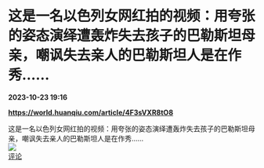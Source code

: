 # 这是一名以色列女网红拍的视频：用夸张的姿态演绎遭轰炸失去孩子的巴勒斯坦母亲，嘲讽失去亲人的巴勒斯坦人是在作秀……

**2023-10-23 19:16**

**https://world.huanqiu.com/article/4F3sVXR8tO8**

这是一名以色列女网红拍的视频：用夸张的姿态演绎遭轰炸失去孩子的巴勒斯坦母亲，嘲讽失去亲人的巴勒斯坦人是在作秀……  
![](https://img3.chouti.com/CHOUTI_20231023/57E70FD854D047E3A7A357B4FA9E40BD_W980H980.jpeg)  
[评论](https://m.chouti.com/link/40380709)